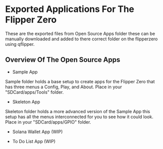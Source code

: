 # Exported Applications For The Flipper Zero

These are the exported files from Open Source Apps folder these can be manually downloaded and added to there correct folder on the flipperzero using qflipper.

## Overview Of The Open Source Apps

* Sample App

Sample folder holds a base setup to create apps for the Flipper Zero that has three menus a Config, Play, and About.
Place in your "SDCard/apps/Tools" folder.

* Skeleton App

Skeleton folder holds a more advanced version of the Sample App this setup has all the menus interconnected for you to see how it could look. Place in your "SDCard/apps/GPIO" folder.

* Solana Wallet App (WIP)

* To Do List App (WIP)
